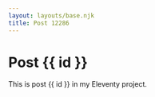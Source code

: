 ```yaml
---
layout: layouts/base.njk
title: Post 12286
---
```


# Post {{ id }}

This is post {{ id }} in my Eleventy project.
